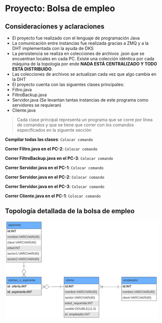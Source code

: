 # Proyecto: Bolsa de empleo

## Consideraciones y aclaraciones

* El proyecto fue realizado con el lenguaje de programación Java
* La comunicación entre instancias fue realizada gracias a ZMQ y a la DHT implementada con la ayuda de DKS
* La persistencia se realiza en colecciones de archivos .json que se encuentran locales en cada PC. Existe una colección idéntica por cada máquina de la topología por ende **NADA ESTÁ CENTRALIZADO Y TODO ESTÁ DISTRIBUIDO**.
* Las colecciones de archivos se actualizan cada vez que algo cambia en la DHT
* El proyecto cuenta con las siguentes clases principales:
*   Filtro.java
*   FiltroBackup.java
*   Servidor.java (Se levantan tantas instancias de este programa como servidores se requieran)
*   Cliente.java
> Cada clase principal representa un programa que se corre por línea de comandos y que se tiene que correr con los comandos especificados en la siguente sección

**Compilar todas las clases**: `Colocar comando`

**Correr Filtro.java en el PC-2**: `Colocar comando`

**Correr FiltroBackup.java en el PC-3**: `Colocar comando`

**Correr Servidor.java en el PC-1**: `Colocar comando`

**Correr Servidor.java en el PC-2**: `Colocar comando`

**Correr Servidor.java en el PC-3**: `Colocar comando`

**Correr Cliente.java en el PC-1**: `Colocar comando`

## Topología detallada de la bolsa de empleo

![](images/diagramaER.png)
